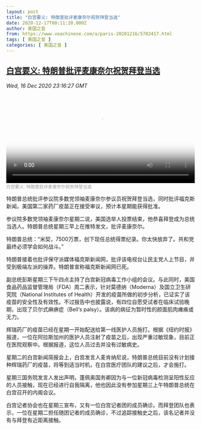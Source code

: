 ```yaml
---
layout: post
title: "白宫要义: 特朗普批评麦康奈尔祝贺拜登当选"
date: 2020-12-17T00:11:20.000Z
author: 美国之音
from: https://www.voachinese.com/a/paris-20201216/5702417.html
tags: [ 美国之音 ]
categories: [ 美国之音 ]
---
```

<!--1608163880000-->
[白宫要义: 特朗普批评麦康奈尔祝贺拜登当选](https://www.voachinese.com/a/paris-20201216/5702417.html)
------

<div>
<div><i>Wed, 16 Dec 2020 23:16:27 GMT</i></div><video poster="https://images.weserv.nl?url=gdb.voanews.com/ba4559f3-d5ce-4922-9e82-cb82576e7dd0_tv_r1_s_w900.jpg" src="https://av.voanews.com/Videoroot/Pangeavideo/2020/12/b/ba/ba4559f3-d5ce-4922-9e82-cb82576e7dd0_240p.mp4" style="width:100%" controls></video><div><small style="color: #999;">白宫要义: 特朗普批评麦康奈尔祝贺拜登当选</small></div><p>特朗普总统批评参议院多数党领袖麦康奈尔参议员祝贺拜登当选，同时批评福克斯新闻。美国第二家药厂疫苗正在接受审议，预计本星期能获得批准。</p><p>参议院多数党领袖麦康奈尔星期二说，美国选举人投票结束，他恭喜拜登成为总统当选人。特朗普总统星期三早上在推特发文，批评麦康奈尔。</p><p>特朗普总统：“米契，7500万票，创下现任总统得票纪录。你太快放弃了。共和党最终必须学会如何战斗。”</p><p>特朗普接着也批评保守派媒体福克斯新闻网，批评该电视台让民主党人上节目，并受到极端左派的操弄。特朗普宣称福克斯新闻网已死。</p><p>副总统彭斯星期三下午四点主持了白宫新冠病毒工作小组的会议。与此同时，美国食品药品监督管理局（FDA）周二表示，针对莫德纳（Moderna）及国立卫生研究院（National Institutes of Health）开发的疫苗所做的初步分析，已证实了该疫苗的安全性及有效性。不过报告中也披露说，有四位自愿受试者在临床试验晚期，出现了贝尔式麻痹症（Bell‘s palsy）。该病的病征为暂时性的颜面肌肉瘫痪或无力。</p><p>辉瑞药厂的疫苗已经在星期一开始配送给第一线医护人员施打。根据《纽约时报》报道，一位在阿拉斯加州的医护人员注射了疫苗之后，出现严重过敏现象，目前正在医院观察中。根据报道，这位人员过去并没有过敏病史。</p><p>星期二的白宫新闻简报会上，白宫发言人麦肯纳尼说，特朗普总统目前没有计划接种辉瑞药厂的疫苗，将等到适当时机，在白宫医疗团队的建议之后，才会施打。</p><p>星期三国务院发言人发出声明，蓬佩奥国务卿因为与一位新冠病毒检测呈阳性反应的人员接触，现在已经进行自我隔离，他也因此没有参加星期三上午特朗普总统在白宫召开的内阁会议。</p><p>白宫记者协会也在星期三宣布，又有一位白宫记者团的成员确诊。而拜登团队也表示，一位在星期二担任随团记者的成员确诊，不过追踪接触史之后，该名记者并没有与拜登有近距离接触。</p>
</div>
